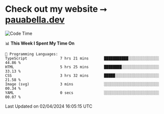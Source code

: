 # Check out my website ⭢ [pauabella.dev](https://pauabella.dev)

<!--START_SECTION:waka-->
![Code Time](http://img.shields.io/badge/Code%20Time-3%2C168%20hrs%2017%20mins-blue)

📊 **This Week I Spent My Time On** 

```text
💬 Programming Languages: 
TypeScript               7 hrs 21 mins       ███████████░░░░░░░░░░░░░░   44.86 % 
HTML                     5 hrs 25 mins       ████████░░░░░░░░░░░░░░░░░   33.13 % 
CSS                      3 hrs 32 mins       █████░░░░░░░░░░░░░░░░░░░░   21.58 % 
Image (svg)              3 mins              ░░░░░░░░░░░░░░░░░░░░░░░░░   00.34 % 
YAML                     0 secs              ░░░░░░░░░░░░░░░░░░░░░░░░░   00.07 % 
```


 Last Updated on 02/04/2024 16:05:15 UTC
<!--END_SECTION:waka-->
